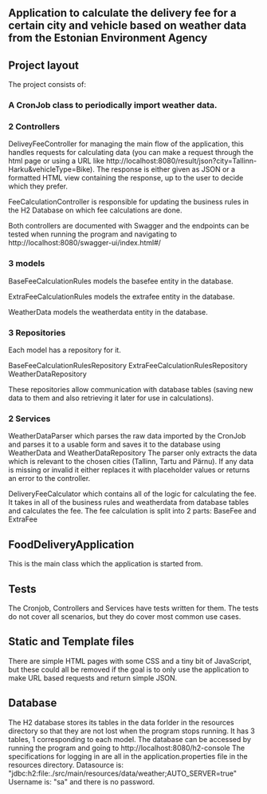 ## Application to calculate the delivery fee for a certain city and vehicle based on weather data from the Estonian Environment Agency

## Project layout
The project consists of:

### A CronJob class to periodically import weather data.

### 2 Controllers
DeliveyFeeController for managing the main flow of the application, this handles requests for calculating data (you can make a request through the html page or using a URL like http://localhost:8080/result/json?city=Tallinn-Harku&vehicleType=Bike).
The response is either given as JSON or a formatted HTML view containing the response, up to the user to decide which they prefer.

FeeCalculationController is responsible for updating the business rules in the H2 Database on which fee calculations are done.

Both controllers are documented with Swagger and the endpoints can be tested when running the program and navigating to http://localhost:8080/swagger-ui/index.html#/

### 3 models
BaseFeeCalculationRules models the basefee entity in the database.

ExtraFeeCalculationRules models the extrafee entity in the database.

WeatherData models the weatherdata entity in the database.

### 3 Repositories
Each model has a repository for it.

BaseFeeCalculationRulesRepository
ExtraFeeCalculationRulesRepository
WeatherDataRepository

These repositories allow communication with database tables (saving new data to them and also retrieving it later for use in calculations).

### 2 Services

WeatherDataParser which parses the raw data imported by the CronJob and parses it to a usable form and saves it to the database using WeatherData and WeatherDataRepository
The parser only extracts the data which is relevant to the chosen cities (Tallinn, Tartu and Pärnu).
If any data is missing or invalid it either replaces it with placeholder values or returns an error to the controller.

DeliveryFeeCalculator which contains all of the logic for calculating the fee. It takes in all of the business rules and weatherdata from database tables and calculates the fee.
The fee calculation is split into 2 parts:
BaseFee and ExtraFee

## FoodDeliveryApplication
This is the main class which the application is started from.

## Tests
The Cronjob, Controllers and Services have tests written for them. The tests do not cover all scenarios, but they do cover most common use cases.

## Static and Template files
There are simple HTML pages with some CSS and a tiny bit of JavaScript, but these could all be removed if the goal is to only use the application to make URL based requests and return simple JSON.

## Database
The H2 database stores its tables in the data forlder in the resources directory so that they are not lost when the program stops running.
It has 3 tables, 1 corresponding to each model.
The database can be accessed by running the program and going to http://localhost:8080/h2-console
The specifications for logging in are all in the application.properties file in the resources directory.
Datasource is: "jdbc:h2:file:./src/main/resources/data/weather;AUTO_SERVER=true"
Username is: "sa" and there is no password.
